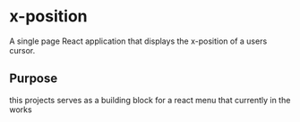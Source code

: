 # x-position


A single page React application that displays the x-position of a users cursor.

## Purpose
this projects serves as a building block for a react menu that currently in the works
